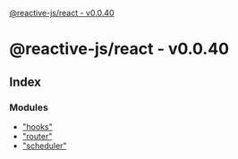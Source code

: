 [@reactive-js/react - v0.0.40](README.md)

# @reactive-js/react - v0.0.40

## Index

### Modules

* ["hooks"](modules/_hooks_.md)
* ["router"](modules/_router_.md)
* ["scheduler"](modules/_scheduler_.md)
